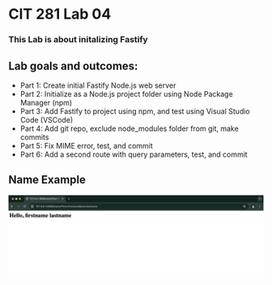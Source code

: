 # CIT 281 Lab 04

### This Lab is about initalizing Fastify

## Lab goals and outcomes:
  - Part 1: Create initial Fastify Node.js web server
  - Part 2: Initialize as a Node.js project folder using Node Package Manager (npm)
  - Part 3: Add Fastify to project using npm, and test using Visual Studio Code (VSCode)
  - Part 4: Add git repo, exclude node_modules folder from git, make commits
  - Part 5: Fix MIME error, test, and commit
  - Part 6: Add a second route with query parameters, test, and commit

## Name Example
![nameEx](https://raw.githubusercontent.com/kristiechu/cit281-lab04/main/name-ex.png)
